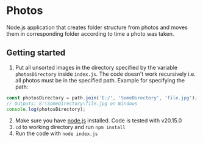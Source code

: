 # Photos

Node.js application that creates folder structure from photos and moves them in corresponding folder according to time a photo was taken.

## Getting started

1. Put all unsorted images in the directory specified by the variable `photosDirectory` inside `index.js`. The code doesn't work recursively i.e. all photos must be in the specified path. Example for specifying the path:

```js
const photosDirectory = path.join('E:/', 'SomeDirectory', 'file.jpg');
// Outputs: E:\SomeDirectory\file.jpg on Windows
console.log(photosDirectory);
```

2. Make sure you have [node.js](https://nodejs.org/en/download/package-manager) installed. Code is tested with v20.15.0
3. `cd` to working directory and run `npm install`
4. Run the code with `node index.js`
